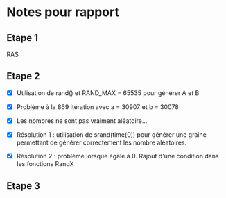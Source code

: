 # Notes pour rapport

## Etape 1

RAS

## Etape 2

- [X] Utilisation de rand() et RAND_MAX = 65535 pour générer A et B
- [X] Problème à la 869 itération avec a = 30907 et b = 30078
- [X] Les nombres ne sont pas vraiment aléatoire...

- [X] Résolution 1 : utilisation de srand(time(0)) pour générer une graine permettant de générer correctement les nombre aléatoires.
- [X] Résolution 2 : problème lorsque égale à 0. Rajout d'une condition dans les fonctions RandX

## Etape 3

